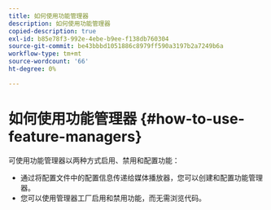 ```yaml
---
title: 如何使用功能管理器
description: 如何使用功能管理器
copied-description: true
exl-id: b85e78f3-992e-4ebe-b9ee-f138db760304
source-git-commit: be43bbbd1051886c8979ff590a3197b2a7249b6a
workflow-type: tm+mt
source-wordcount: '66'
ht-degree: 0%

---
```


# 如何使用功能管理器 {#how-to-use-feature-managers}

可使用功能管理器以两种方式启用、禁用和配置功能：

* 通过将配置文件中的配置信息传递给媒体播放器，您可以创建和配置功能管理器。
* 您可以使用管理器工厂启用和禁用功能，而无需浏览代码。

